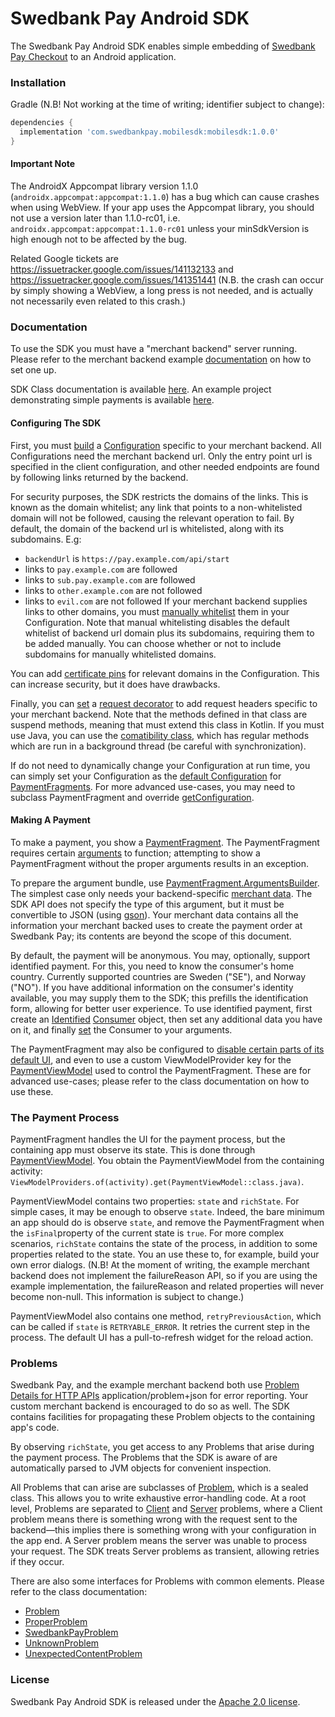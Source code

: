 # Swedbank Pay Android SDK

The Swedbank Pay Android SDK enables simple embedding of [Swedbank Pay Checkout](https://developer.payex.com/xwiki/wiki/developer/view/Main/ecommerce/payex-checkout) to an Android application.

### Installation

Gradle (N.B! Not working at the time of writing; identifier subject to change):
```gradle
dependencies {
  implementation 'com.swedbankpay.mobilesdk:mobilesdk:1.0.0'
}
```

#### Important Note

The AndroidX Appcompat library version 1.1.0 (`androidx.appcompat:appcompat:1.1.0`) has a bug which can cause crashes when using WebView. If your app uses the Appcompat library, you should not use a version later than 1.1.0-rc01, i.e. `androidx.appcompat:appcompat:1.1.0-rc01` unless your minSdkVersion is high enough not to be affected by the bug.

Related Google tickets are https://issuetracker.google.com/issues/141132133 and https://issuetracker.google.com/issues/141351441 (N.B. the crash can occur by simply showing a WebView, a long press is not needed, and is actually not necessarily even related to this crash.)

### Documentation

To use the SDK you must have a "merchant backend" server running. Please refer to the merchant backend example [documentation](https://github.com/SwedbankPay/swedbank-pay-sdk-mobile-example-merchant) on how to set one up.

SDK Class documentation is available [here](https://qvik-payex-dev.s3.eu-north-1.amazonaws.com/dokka/sdk/index.html). An example project demonstrating simple payments is available [here](https://github.com/SwedbankPay/swedbank-pay-sdk-android-example-app).

#### Configuring The SDK

First, you must [build](https://qvik-payex-dev.s3.eu-north-1.amazonaws.com/dokka/sdk/com.swedbankpay.mobilesdk/-configuration/-builder/index.html) a [Configuration](https://qvik-payex-dev.s3.eu-north-1.amazonaws.com/dokka/sdk/com.swedbankpay.mobilesdk/-configuration/index.html) specific to your merchant backend. All Configurations need the merchant backend url. Only the entry point url is specified in the client configuration, and other needed endpoints are found by following links returned by the backend.

For security purposes, the SDK restricts the domains of the links. This is known as the domain whitelist; any link that points to a non-whitelisted domain will not be followed, causing the relevant operation to fail. By default, the domain of the backend url is whitelisted, along with its subdomains. E.g:
 - `backendUrl` is `https://pay.example.com/api/start`
 - links to `pay.example.com` are followed
 - links to `sub.pay.example.com` are followed
 - links to `other.example.com` are not followed
 - links to `evil.com` are not followed
If your merchant backend supplies links to other domains, you must [manually whitelist](https://qvik-payex-dev.s3.eu-north-1.amazonaws.com/dokka/sdk/com.swedbankpay.mobilesdk/-configuration/-builder/whitelist-domain.html) them in your Configuration. Note that manual whitelisting disables the default whitelist of backend url domain plus its subdomains, requiring them to be added manually. You can choose whether or not to include subdomains for manually whitelisted domains.

You can add [certificate pins](https://qvik-payex-dev.s3.eu-north-1.amazonaws.com/dokka/sdk/com.swedbankpay.mobilesdk/-configuration/-builder/pin-certificates.html) for relevant domains in the Configuration. This can increase security, but it does have drawbacks.

Finally, you can [set](https://qvik-payex-dev.s3.eu-north-1.amazonaws.com/dokka/sdk/com.swedbankpay.mobilesdk/-configuration/-builder/request-decorator.html) a [request decorator](https://qvik-payex-dev.s3.eu-north-1.amazonaws.com/dokka/sdk/com.swedbankpay.mobilesdk/-request-decorator/index.html) to add request headers specific to your merchant backend. Note that the methods defined in that class are suspend methods, meaning that must extend this class in Kotlin. If you must use Java, you can use the [comatibility class](https://qvik-payex-dev.s3.eu-north-1.amazonaws.com/dokka/sdk/com.swedbankpay.mobilesdk/-request-decorator-compat/index.html), which has regular methods which are run in a background thread (be careful with synchronization).

If do not need to dynamically change your Configuration at run time, you can simply set your Configuration as the [default Configuration](https://qvik-payex-dev.s3.eu-north-1.amazonaws.com/dokka/sdk/com.swedbankpay.mobilesdk/-payment-fragment/default-configuration.html) for [PaymentFragments](https://qvik-payex-dev.s3.eu-north-1.amazonaws.com/dokka/sdk/com.swedbankpay.mobilesdk/-payment-fragment/index.html). For more advanced use-cases, you may need to subclass PaymentFragment and override [getConfiguration](https://qvik-payex-dev.s3.eu-north-1.amazonaws.com/dokka/sdk/com.swedbankpay.mobilesdk/-payment-fragment/get-configuration.html).

#### Making A Payment

To make a payment, you show a [PaymentFragment](https://qvik-payex-dev.s3.eu-north-1.amazonaws.com/dokka/sdk/com.swedbankpay.mobilesdk/-payment-fragment/index.html). The PaymentFragment requires certain [arguments](https://developer.android.com/reference/androidx/fragment/app/Fragment.html#setArguments(android.os.Bundle)) to function; attempting to show a PaymentFragment without the proper arguments results in an exception.

To prepare the argument bundle, use [PaymentFragment.ArgumentsBuilder](https://qvik-payex-dev.s3.eu-north-1.amazonaws.com/dokka/sdk/com.swedbankpay.mobilesdk/-payment-fragment/-arguments-builder/index.html). The simplest case only needs your backend-specific [merchant data](https://qvik-payex-dev.s3.eu-north-1.amazonaws.com/dokka/sdk/com.swedbankpay.mobilesdk/-payment-fragment/-arguments-builder/merchant-data.html). The SDK API does not specify the type of this argument, but it must be convertible to JSON (using [gson](https://github.com/google/gson)). Your merchant data contains all the information your merchant backed uses to create the payment order at Swedbank Pay; its contents are beyond the scope of this document.

By default, the payment will be anonymous. You may, optionally, support identified payment. For this, you need to know the consumer's home country. Currently supported countries are Sweden ("SE"), and Norway ("NO"). If you have additional information on the consumer's identity available, you may supply them to the SDK; this prefills the identification form, allowing for better user experience. To use identified payment, first create an [Identified](https://qvik-payex-dev.s3.eu-north-1.amazonaws.com/dokka/sdk/com.swedbankpay.mobilesdk/-consumer/-identified/index.html) [Consumer](https://qvik-payex-dev.s3.eu-north-1.amazonaws.com/dokka/sdk/com.swedbankpay.mobilesdk/-consumer/index.html) object, then set any additional data you have on it, and finally [set](https://qvik-payex-dev.s3.eu-north-1.amazonaws.com/dokka/sdk/com.swedbankpay.mobilesdk/-payment-fragment/-arguments-builder/consumer.html) the Consumer to your arguments.

The PaymentFragment may also be configured to [disable certain parts of its default UI](https://qvik-payex-dev.s3.eu-north-1.amazonaws.com/dokka/sdk/com.swedbankpay.mobilesdk/-payment-fragment/-arguments-builder/set-enabled-default-u-i.html), and even to use a custom ViewModelProvider key for the [PaymentViewModel](https://qvik-payex-dev.s3.eu-north-1.amazonaws.com/dokka/sdk/com.swedbankpay.mobilesdk/-payment-view-model/index.html) used to control the PaymentFragment. These are for advanced use-cases; please refer to the class documentation on how to use these.

### The Payment Process

PaymentFragment handles the UI for the payment process, but the containing app must observe its state. This is done through [PaymentViewModel](https://qvik-payex-dev.s3.eu-north-1.amazonaws.com/dokka/sdk/com.swedbankpay.mobilesdk/-payment-view-model/index.html). You obtain the PaymentViewModel from the containing activity:
`ViewModelProviders.of(activity).get(PaymentViewModel::class.java)`.

PaymentViewModel contains two properties: `state` and `richState`. For simple cases, it may be enough to observe `state`. Indeed, the bare minimum an app should do is observe `state`, and remove the PaymentFragment when the `isFinal`property of the current state is `true`. For more complex scenarios, `richState` contains the state of the process, in addition to some properties related to the state. You an use these to, for example, build your own error dialogs. (N.B! At the moment of writing, the example merchant backend does not implement the failureReason API, so if you are using the example implementation, the failureReason and related properties will never become non-null. This information is subject to change.)

PaymentViewModel also contains one method, `retryPreviousAction`, which can be called if `state` is `RETRYABLE_ERROR`. It retries the current step in the process. The default UI has a pull-to-refresh widget for the reload action.

### Problems

Swedbank Pay, and the example merchant backend both use [Problem Details for HTTP APIs](https://tools.ietf.org/html/rfc7807) application/problem+json for error reporting. Your custom merchant backend is encouraged to do so as well. The SDK contains facilities for propagating these Problem objects to the containing app's code.

By observing `richState`, you get access to any Problems that arise during the payment process. The Problems that the SDK is aware of are automatically parsed to JVM objects for convenient inspection.

All Problems that can arise are subclasses of [Problem](https://qvik-payex-dev.s3.eu-north-1.amazonaws.com/dokka/sdk/com.swedbankpay.mobilesdk/-problem/index.html), which is a sealed class. This allows you to write exhaustive error-handling code. At a root level, Problems are separated to [Client](https://qvik-payex-dev.s3.eu-north-1.amazonaws.com/dokka/sdk/com.swedbankpay.mobilesdk/-problem/-client/index.html) and [Server](https://qvik-payex-dev.s3.eu-north-1.amazonaws.com/dokka/sdk/com.swedbankpay.mobilesdk/-problem/-server/index.html) problems, where a Client problem means there is something wrong with the request sent to the backend—this implies there is something wrong with your configuration in the app end. A Server problem means the server was unable to process your request. The SDK treats Server problems as transient, allowing retries if they occur.

There are also some interfaces for Problems with common elements. Please refer to the class documentation:
 - [Problem](https://qvik-payex-dev.s3.eu-north-1.amazonaws.com/dokka/sdk/com.swedbankpay.mobilesdk/-problem/index.html)
 - [ProperProblem](https://qvik-payex-dev.s3.eu-north-1.amazonaws.com/dokka/sdk/com.swedbankpay.mobilesdk/-proper-problem/index.html)
 - [SwedbankPayProblem](https://qvik-payex-dev.s3.eu-north-1.amazonaws.com/dokka/sdk/com.swedbankpay.mobilesdk/-swedbank-pay-problem/index.html)
 - [UnknownProblem](https://qvik-payex-dev.s3.eu-north-1.amazonaws.com/dokka/sdk/com.swedbankpay.mobilesdk/-unknown-problem/index.html)
 - [UnexpectedContentProblem](https://qvik-payex-dev.s3.eu-north-1.amazonaws.com/dokka/sdk/com.swedbankpay.mobilesdk/-unexpected-content-problem/index.html)

### License

Swedbank Pay Android SDK is released under the [Apache 2.0 license](LICENSE).